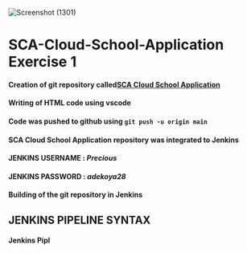 ![Screenshot (1301)](https://user-images.githubusercontent.com/66319844/126681705-9091048d-abb3-4dd9-9d08-b92e28042270.png)

# SCA-Cloud-School-Application Exercise 1
#### Creation of git repository called[SCA Cloud School Application](https://github.com/Preshydee/SCA-Cloud-School-Application.git)
#### Writing of HTML code using vscode 
#### Code was pushed to github using ```git push -u origin main```
#### SCA Cloud School Application repository was integrated to Jenkins 
#### JENKINS  USERNAME : _Precious_
#### JENKINS  PASSWORD : _adekoya28_
#### Building of the git repository in Jenkins




## JENKINS PIPELINE SYNTAX
[//]: # (Explain briefly the Jenkins pipeline syntax used for defining JenkinsFile .)

#### Jenkins Pipl


